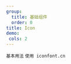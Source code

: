 ```yaml
---
group:
  title: 基础组件
  order: 0
title: Icon
demo:
 cols: 2
---
```


<code src="./usage/demo1.tsx">基本用法</code>
<code src="./usage/demo2.tsx">使用 iconfont.cn</code>
